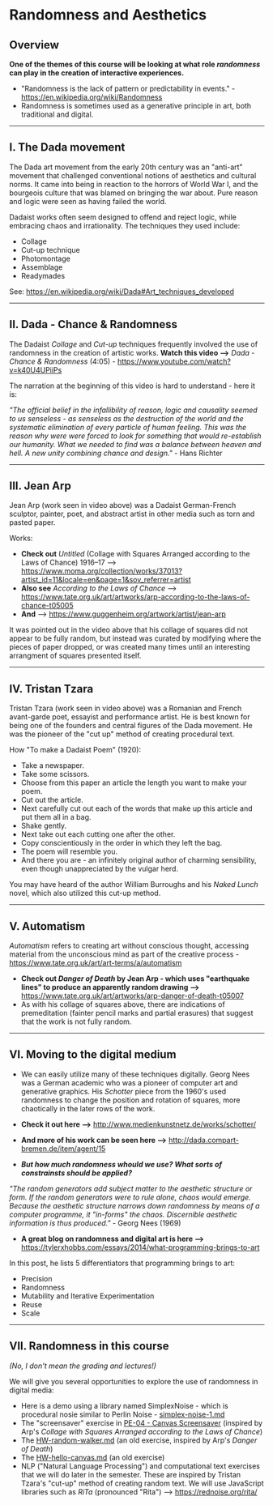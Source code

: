 # Randomness and Aesthetics

## Overview 

**One of the themes of this course will be looking at what role *randomness* can play in the creation of interactive experiences.**

- "Randomness is the lack of pattern or predictability in events." - https://en.wikipedia.org/wiki/Randomness
- Randomness is sometimes used as a generative principle in art, both traditional and digital.

<hr>

## I. The Dada movement

The Dada art movement from the early 20th century was an "anti-art" movement that challenged conventional notions of aesthetics and cultural norms. It came into being in reaction to the horrors of World War I, and the bourgeois culture that was blamed on bringing the war about.  Pure reason and logic were seen as having failed the world. 

Dadaist works often seem designed to offend and reject logic, while embracing chaos and irrationality. The techniques they used include:

- Collage
- Cut-up technique
- Photomontage
- Assemblage
- Readymades

See: https://en.wikipedia.org/wiki/Dada#Art_techniques_developed

<hr>

## II. Dada - Chance & Randomness

The Dadaist *Collage* and *Cut-up* techniques frequently involved the use of randomness in the creation of artistic works. **Watch this video -->**  *Dada - Chance & Randomness* (4:05) - https://www.youtube.com/watch?v=k40U4UPiiPs

The narration at the beginning of this video is hard to understand - here it is:

*"The official belief in the infallibility of reason, logic and causality seemed to us senseless - as senseless as the destruction of the world and the systematic elimination of every particle of human feeling. This was the reason why were were forced to look for something that would re-establish our humanity. What we needed to find was a balance between heaven and hell. A new unity combining chance and design."* - Hans Richter

<hr>

## III. Jean Arp

Jean Arp (work seen in video above) was a Dadaist German-French sculptor, painter, poet, and abstract artist in other media such as torn and pasted paper. 

Works:
- **Check out** *Untitled* (Collage with Squares Arranged according to the Laws of Chance)
1916–17 --> https://www.moma.org/collection/works/37013?artist_id=11&locale=en&page=1&sov_referrer=artist
- **Also see** *According to the Laws of Chance* --> https://www.tate.org.uk/art/artworks/arp-according-to-the-laws-of-chance-t05005
- **And** --> https://www.guggenheim.org/artwork/artist/jean-arp

It was pointed out in the video above that his collage of squares did not appear to be fully random, but instead was curated by modifying where the pieces of paper dropped, or was created many times until an interesting arrangment of squares presented itself. 

<hr>

## IV. Tristan Tzara

Tristan Tzara (work seen in video above) was a Romanian and French avant-garde poet, essayist and performance artist. He is best known for being one of the founders and central figures of the Dada movement. He was the pioneer of the "cut up" method of creating procedural text.

How "To make a Dadaist Poem" (1920):

- Take a newspaper.
- Take some scissors.
- Choose from this paper an article the length you want to make your poem.
- Cut out the article.
- Next carefully cut out each of the words that make up this article and put them all in a bag.
- Shake gently.
- Next take out each cutting one after the other.
- Copy conscientiously in the order in which they left the bag.
- The poem will resemble you.
- And there you are - an infinitely original author of charming sensibility, even though unappreciated by the vulgar herd.

You may have heard of the author William Burroughs and his *Naked Lunch* novel, which also utilized this cut-up method.

<hr>

## V. Automatism

*Automatism* refers to creating art without conscious thought, accessing material from the unconscious mind as part of the creative process - https://www.tate.org.uk/art/art-terms/a/automatism

- **Check out *Danger of Death* by Jean Arp - which uses "earthquake lines" to produce an apparently random drawing -->** https://www.tate.org.uk/art/artworks/arp-danger-of-death-t05007
- As with his collage of squares above, there are indications of premeditation (fainter pencil marks and partial erasures) that suggest that the work is not fully random.

<hr>

## VI. Moving to the digital medium

- We can easily utilize many of these techniques digitally. Georg Nees was a German academic who was a pioneer of computer art and generative graphics. His *Schotter* piece from the 1960's used randomness to change the position and rotation of squares, more chaotically in the later rows of the work. 

- **Check it out here -->** http://www.medienkunstnetz.de/works/schotter/

- **And more of his work can be seen here -->** http://dada.compart-bremen.de/item/agent/15

- ***But how much randomness whould we use? What sorts of constrainsts should be applied?***
 
*"The random generators add subject matter to the aesthetic structure or form. If the random generators were to rule alone, chaos would emerge. Because the aesthetic structure narrows down randomness by means of a computer programme, it "in-forms" the chaos. Discernible aesthetic information is thus produced."* -  Georg Nees (1969)

- **A great blog on randomness and digital art is here -->** https://tylerxhobbs.com/essays/2014/what-programming-brings-to-art

In this post, he lists 5 differentiators that programming brings to art:
  - Precision
  - Randomness
  - Mutability and Iterative Experimentation
  - Reuse
  - Scale
  
<hr>

## VII. Randomness in this course
*(No, I don't mean the grading and lectures!)*

We will give you several opportunities to explore the use of randomness in digital media:

- Here is a demo using a library named SimplexNoise - which is procedural nosie similar to Perlin Noise - [simplex-noise-1.md](https://github.com/tonethar/IGME-330-Master/blob/master/notes/simplex-noise-1.md)
- The "screensaver" exercise in [PE-04 - Canvas Screensaver](../pe/pe-04.md) (inspired by Arp's *Collage with Squares Arranged according to the Laws of Chance*)
- The [HW-random-walker.md](./HW-random-walker.md) (an old exercise, inspired by Arp's *Danger of Death*)
- The [HW-hello-canvas.md](./HW-hello-canvas.md) (an old exercise)
- NLP ("Natural Language Processing") and computational text exercises that we will do later in the semester. These are inspired by Tristan Tzara's "cut-up" method of creating random text.  We will use JavaScript libraries such as *RiTa* (pronounced "Rita") --> https://rednoise.org/rita/


